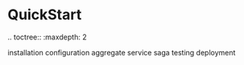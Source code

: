 # QuickStart

.. toctree::
   :maxdepth: 2

   installation
   configuration
   aggregate
   service
   saga
   testing
   deployment